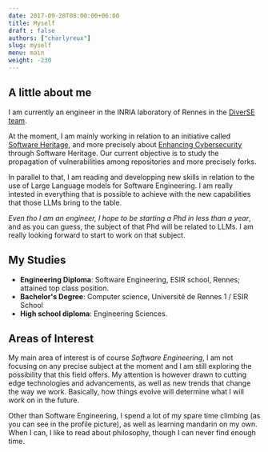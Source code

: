 ```yaml
---
date: 2017-09-28T08:00:00+06:00
title: Myself
draft : false
authors: ["charlyreux"]
slug: myself
menu: main
weight: -230
---
```

## A little about me

I am currently an engineer in the INRIA laboratory of Rennes in the [DiverSE team](https://www.diverse-team.fr/).

At the moment, I am mainly working in relation to an initiative called [Software Heritage](https://www.softwareheritage.org/), and more precisely about [Enhancing Cybersecurity](https://www.softwareheritage.org/2023/04/07/enhancing-cybersecurity-through-swh/) through Software Heritage. Our current objective is to study the propagation of vulnerabilities among repositories and more precisely forks.

In parallel to that, I am reading and developping new skills in relation to the use of Large Language models for Software Engineering. I am really intested in everything that is possible to achieve with the new capabilities that those LLMs bring to the table.

*Even tho I am an engineer, I hope to be starting a Phd in less than a year*, and as you can guess, the subject of that Phd will be related to LLMs. I am really looking forward to start to work on that subject.

## My Studies

- **Engineering Diploma**: Software Engineering, ESIR school, Rennes; attained top class position.
- **Bachelor's Degree**: Computer science, Université de Rennes 1 / ESIR School
- **High school diploma**: Engineering Sciences.

## Areas of Interest

My main area of interest is of course *Software Engineering*, I am not focusing on any precise subject at the moment and I am still exploring the possibility that this field offers.
My attention is however drawn to cutting edge technologies and advancements, as well as new trends that change the way we work. Basically, how things evolve will determine what I will work on in the future.

Other than Software Engineering, I spend a lot of my spare time climbing (as you can see in the profile picture), as well as learning mandarin on my own. When I can, I like to read about philosophy, though I can never find enough time.
